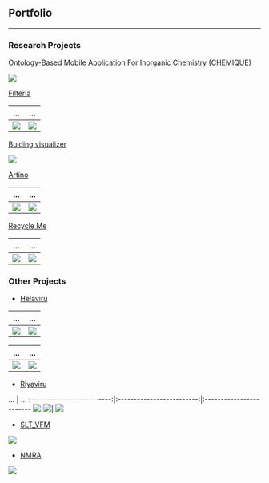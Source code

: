 ## Portfolio

---

### Research Projects

[Ontology-Based Mobile Application For Inorganic Chemistry (CHEMIQUE)](https://github.com/yazyazz/ChemiqueCOM3D/)
  
![](images/ch1.png)  

[Filteria](https://github.com/yazyazz/Cat-Filteria/)
  
...                         |  ...
:-------------------------:|:-------------------------:
![](images/filter1Potrait.png)  |  ![](images/filter2Potrait.png)


[Buiding visualizer](https://github.com/yazyazz/Mood_Beatz/)
  
![](images/histo.png)

[Artino](https://github.com/yazyazz/Artwork_App/)
  
...                         |  ...
:-------------------------:|:-------------------------:
![](images/ar1.png)  |  ![](images/ar2.png)

[Recycle Me](https://github.com/yazyazz/RecycleMe/)

 ...                         |  ...
:-------------------------:|:-------------------------:
![](images/re1.png)|![](images/re2.png)


### Other Projects

- [Helaviru](https://play.google.com/store/apps/details?id=com.helavirufarmermobi&hl=en_CA&gl=US/)

...                         |  ...
:-------------------------:|:-------------------------:
![](images/he.png)  |  ![](images/he1.png)

...                         |  ...
:-------------------------:|:-------------------------:
![](images/he2.png)  |  ![](images/he3.png)


- [Riyaviru](https://play.google.com/store/apps/details?id=com.riyaviru&hl=en_CA&gl=US/)

...                         |  ...
:-------------------------:|:-------------------------:|:------------------------
![](images/riyav1.png)|![](images/riyav2.png)|  ![](images/riyav3.png)

- [SLT_VFM](https://sri-lanka-telecom-wfm.soft112.com//)

![](images/slt.png)

- [NMRA](https://play.google.com/store/apps/details?id=com.helavirufarmermobi&hl=en_CA&gl=US/)

![](images/nmra.png)






